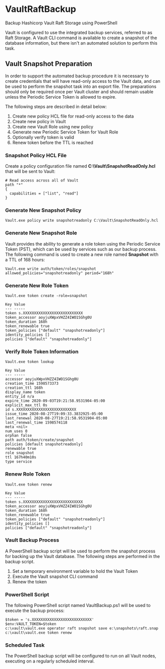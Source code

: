 # VaultRaftBackup
Backup Hashicorp Vault Raft Storage using PowerShell

Vault is configured to use the integrated backup services, referred to as Raft Storage.  A Vault CLI command is available to create a snapshot of the database information, but there isn't an automated solution to perform this task.

## Vault Snapshot Preparation
In order to support the automated backup procedure it is necessary to create credentials that will have read-only access to the Vault data, and can be used to perform the snapshot task into an export file.  The preparations should only be required once per Vault cluster and should remain usable unless the Periodic Service Token is allowed to expire.

The following steps are described in detail below:

1. Create new policy HCL file for read-only access to the data
2. Create new policy in Vault
3. Create new Vault Role using new policy
4. Generate new Periodic Service Token for Vault Role
5. Optionally verify token is valid
6. Renew token before the TTL is reached
 
 ### Snapshot Policy HCL File
Create a policy configuration file named **C:\Vault\SnapshotReadOnly.hcl** that will be sent to Vault:
```
# Read access across all of Vault
path "*"
{
  capabilities = ["list", "read"]
}
```
### Generate New Snapshot Policy 
```
Vault.exe policy write snapshotreadonly C:\Vault\SnapshotReadOnly.hcl
```

### Generate New Snapshot Role
Vault provides the ability to generate a role token using the Periodic Service Token (PST), which can be used by services such as our backup process.  
The following command is used to create a new role named **Snapshot** with a TTL of 168 hours:
```
Vault.exe write auth/token/roles/snapshot allowed_policies="snapshotreadonly" period="168h"
```

### Generate New Role Token
```
Vault.exe token create -role=snapshot

Key Value
--- -----
token s.XXXXXXXXXXXXXXXXXXXXXXXXXXX
token_accessor aoyjuXWpxVHZZ4IWO1SGhg0U
token_duration 168h
token_renewable true
token_policies ["default" "snapshotreadonly"]
identity_policies []
policies ["default" "snapshotreadonly"]
```

### Verify Role Token Information
```
Vault.exe token lookup

Key Value
--- -----
accessor aoyjuXWpxVHZZ4IWO1SGhg0U
creation_time 1598573373
creation_ttl 168h
display_name token
entity_id n/a
expire_time 2020-09-03T19:21:58.9531904-05:00
explicit_max_ttl 0s
id s.XXXXXXXXXXXXXXXXXXXXXXXXXXX
issue_time 2020-08-27T19:09:33.3832925-05:00
last_renewal 2020-08-27T19:21:58.9531904-05:00
last_renewal_time 1598574118
meta <nil>
num_uses 0
orphan false
path auth/token/create/snapshot
policies [default snapshotreadonly]
renewable true
role snapshot
ttl 167h40m10s
type service
```

### Renew Role Token
```
Vault.exe token renew

Key Value
--- -----
token s.XXXXXXXXXXXXXXXXXXXXXXXXXXX
token_accessor aoyjuXWpxVHZZ4IWO1SGhg0U
token_duration 168h
token_renewable true
token_policies ["default" "snapshotreadonly"]
identity_policies []
policies ["default" "snapshotreadonly"]
```

### Vault Backup Process
A PowerShell backup script will be used to perform the snapshot process for backing up the Vault database.
The following steps are performed in the backup script.

1. Set a temporary environment variable to hold the Vault Token
2. Execute the Vault snapshot CLI command
3. Renew the token

### PowerShell Script
The following PowerShell script named VaultBackup.ps1 will be used to execute the backup process:
```
$token = 's.XXXXXXXXXXXXXXXXXXXXXXXXXXX'
$env:VAULT_TOKEN=$token
c:\vault\vault.exe operator raft snapshot save e:\snapshots\raft.snap
c:\vault\vault.exe token renew
```

### Scheduled Task
The PowerShell backup script will be configured to run on all Vault nodes, executing on a regularly scheduled interval.
